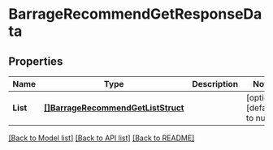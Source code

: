 # BarrageRecommendGetResponseData

## Properties
Name | Type | Description | Notes
------------ | ------------- | ------------- | -------------
**List** | [**[]BarrageRecommendGetListStruct**](BarrageRecommendGetListStruct.md) |  | [optional] [default to null]

[[Back to Model list]](../README.md#documentation-for-models) [[Back to API list]](../README.md#documentation-for-api-endpoints) [[Back to README]](../README.md)


